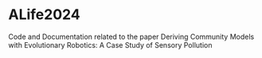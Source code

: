 # ALife2024
Code and Documentation related to the paper Deriving Community Models with Evolutionary Robotics: A Case Study of Sensory Pollution
